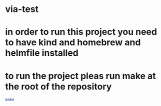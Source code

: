 # via-test
# in order to run this project you need to have kind and homebrew and helmfile installed

# to run the project pleas run make at the root of the repository

```bash
make
```